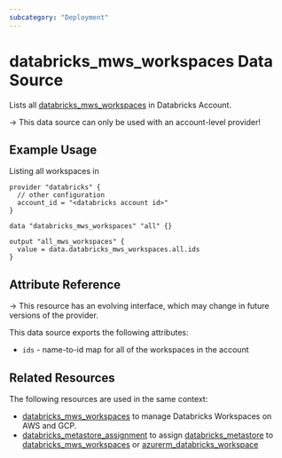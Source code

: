 ```yaml
---
subcategory: "Deployment"
---
```

# databricks_mws_workspaces Data Source

Lists all [databricks_mws_workspaces](../resources/mws_workspaces.md) in Databricks Account.

-> This data source can only be used with an account-level provider!

## Example Usage

Listing all workspaces in

```hcl
provider "databricks" {
  // other configuration
  account_id = "<databricks account id>"
}

data "databricks_mws_workspaces" "all" {}

output "all_mws_workspaces" {
  value = data.databricks_mws_workspaces.all.ids
}
```

## Attribute Reference

-> This resource has an evolving interface, which may change in future versions of the provider.

This data source exports the following attributes:

* `ids` - name-to-id map for all of the workspaces in the account

## Related Resources

The following resources are used in the same context:

* [databricks_mws_workspaces](../resources/mws_workspaces.md) to manage Databricks Workspaces on AWS and GCP.
* [databricks_metastore_assignment](../resources/metastore_assignment.md) to assign [databricks_metastore](../resources/metastore.md) to [databricks_mws_workspaces](../resources/mws_workspaces.md) or [azurerm_databricks_workspace](https://registry.terraform.io/providers/hashicorp/azurerm/latest/docs/resources/databricks_workspace)
